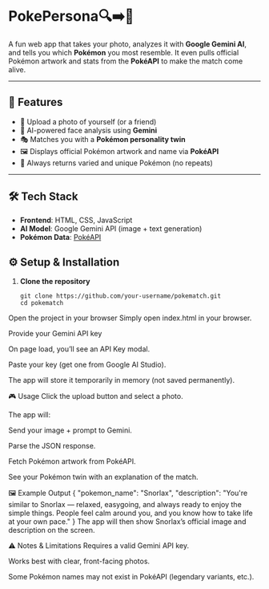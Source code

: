 # PokePersona🔍➡️🐾

A fun web app that takes your photo, analyzes it with **Google Gemini AI**, and tells you which **Pokémon** you most resemble. It even pulls official Pokémon artwork and stats from the **PokéAPI** to make the match come alive.  

---

## 🚀 Features
- 📸 Upload a photo of yourself (or a friend)  
- 🤖 AI-powered face analysis using **Gemini**  
- 🎭 Matches you with a **Pokémon personality twin**  
- 🖼️ Displays official Pokémon artwork and name via **PokéAPI**  
- 🎉 Always returns varied and unique Pokémon (no repeats)  

---

## 🛠️ Tech Stack
- **Frontend**: HTML, CSS, JavaScript  
- **AI Model**: Google Gemini API (image + text generation)  
- **Pokémon Data**: [PokéAPI](https://pokeapi.co/)  

## ⚙️ Setup & Installation

1. **Clone the repository**
   ```
   git clone https://github.com/your-username/pokematch.git
   cd pokematch
Open the project in your browser
Simply open index.html in your browser.

Provide your Gemini API key

On page load, you’ll see an API Key modal.

Paste your key (get one from Google AI Studio).

The app will store it temporarily in memory (not saved permanently).

🎮 Usage
Click the upload button and select a photo.

The app will:

Send your image + prompt to Gemini.

Parse the JSON response.

Fetch Pokémon artwork from PokéAPI.

See your Pokémon twin with an explanation of the match.

🖼️ Example Output
{
  "pokemon_name": "Snorlax",
  "description": "You're similar to Snorlax — relaxed, easygoing, and always ready to enjoy the simple things. People feel calm around you, and you know how to take life at your own pace."
}
The app will then show Snorlax’s official image and description on the screen.

⚠️ Notes & Limitations
Requires a valid Gemini API key.

Works best with clear, front-facing photos.

Some Pokémon names may not exist in PokéAPI (legendary variants, etc.).
